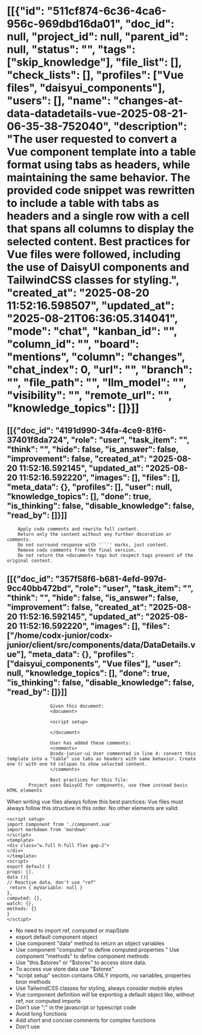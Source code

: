 # [[{"id": "511cf874-6c36-4ca6-956c-969dbd16da01", "doc_id": null, "project_id": null, "parent_id": null, "status": "", "tags": ["skip_knowledge"], "file_list": [], "check_lists": [], "profiles": ["Vue files", "daisyui_components"], "users": [], "name": "changes-at-data-datadetails-vue-2025-08-21-06-35-38-752040", "description": "The user requested to convert a Vue component template into a table format using tabs as headers, while maintaining the same behavior. The provided code snippet was rewritten to include a table with tabs as headers and a single row with a cell that spans all columns to display the selected content. Best practices for Vue files were followed, including the use of DaisyUI components and TailwindCSS classes for styling.", "created_at": "2025-08-20 11:52:16.598507", "updated_at": "2025-08-21T06:36:05.314041", "mode": "chat", "kanban_id": "", "column_id": "", "board": "mentions", "column": "changes", "chat_index": 0, "url": "", "branch": "", "file_path": "", "llm_model": "", "visibility": "", "remote_url": "", "knowledge_topics": []}]]
## [[{"doc_id": "4191d990-34fa-4ce9-81f6-37401f8da724", "role": "user", "task_item": "", "think": "", "hide": false, "is_answer": false, "improvement": false, "created_at": "2025-08-20 11:52:16.592145", "updated_at": "2025-08-20 11:52:16.592220", "images": [], "files": [], "meta_data": {}, "profiles": [], "user": null, "knowledge_topics": [], "done": true, "is_thinking": false, "disable_knowledge": false, "read_by": []}]]

        Apply codx comments and rewrite full content.
        Return only the content without any further decoration or comments.
        Do not surround response with '```' marks, just content.
        Remove codx comments from the final version.
        Do not return the <document> tags but respect tags present of the original content.
        
## [[{"doc_id": "357f58f6-b681-4efd-997d-9cc40bb472bd", "role": "user", "task_item": "", "think": "", "hide": false, "is_answer": false, "improvement": false, "created_at": "2025-08-20 11:52:16.592145", "updated_at": "2025-08-20 11:52:16.592220", "images": [], "files": ["/home/codx-junior/codx-junior/client/src/components/data/DataDetails.vue"], "meta_data": {}, "profiles": ["daisyui_components", "Vue files"], "user": null, "knowledge_topics": [], "done": true, "is_thinking": false, "disable_knowledge": false, "read_by": []}]]

                    Given this document:
                    <document>

                    <script setup>
</script>
<template>
  <div class="w-full h-full flex flex-col gap-2">
    @codx-ok, please-wait...: convert this template into a "table" use tabs as headers with same behavior. Create one tr with one td colspan to show selected content. 
  
    <div class="tabs">
      <button class="tab" :class="{ 'text-warning': selectedTab === 'content' }" @click="selectedTab = 'content'">Content</button>
      <button class="tab" :class="{ 'text-warning': selectedTab === 'summary' }" @click="selectedTab = 'summary'">Summary</button>
      <button class="tab" :class="{ 'text-warning': selectedTab === 'wiki' }" @click="selectedTab = 'wiki'">Wiki</button>
      <button class="tab" :class="{ 'text-warning': selectedTab === 'training' }" @click="selectedTab = 'training'">Training</button>
      <button class="tab" :class="{ 'text-warning': selectedTab === 'JSON' }" @click="selectedTab = 'JSON'">JSON</button>
    </div>
    <markdown :text="makdowText" />
  </div>
</template>
<script>
export default {
  props: ['item'],
  data() {
    return {
      selectedTab: 'content'
    }
  },
  computed: {
    extension() {
      return this.item.metadata.source.split(".").reverse()[0]
    },
    makdowText() {
      const md = (content, ext) => 
                    ["```" + ext + " " + this.selectedTab, content, "```"].join("\n")
      switch (this.selectedTab) {
        case 'summary':
          return md(this.item.metadata.summary, 'txt')
        case 'wiki':
          return md(this.item.metadata.wiki, 'md')
        case 'training':
          return md(JSON.stringify(this.item.metadata.training, null, 2), 'json')
        case 'JSON':
          return md(JSON.stringify(this.item, null, 2), 'json')
        default:
          return md(this.item.page_content, this.extension)
      }
    }
  },
  watch: {},
  methods: {
  }
}
</script>

                    </document>

                    User has added these comments:
                    <comments>
                    @codx-junior-ui User commented in line 4: convert this template into a "table" use tabs as headers with same behavior. Create one tr with one td colspan to show selected content.
                    </comments>

                    Best practices for this file:
            Project uses DaisyUI for components, use them instead basic HTML elements
When writing vue files always follow this best parctices:
Vue files must always follow this structure in this order.
No other elements are valid:
```example vue file
<script setup>
import Component from './component.vue'
import markdown from 'mardown'
</script>
<template>
<div class="w.full h-full flex gap-2">
</div>
</template>
<script>
export default {
props: [].
data (){
// Reactive data, don't use "ref"
 return { myVariable: null }
},
computed: {},
watch: {},
methods: {}
}
</sctipt>
```
* No need to import ref, computed or mapState 
* export default component object
* Use component "data" method to return an object variables
* Use component "computed" to define computed properties
" Use component "methods" to define component methods 
* Use "this.$storex" or "$storex" to access store data.
* To access vue store data use "$storex"
* "script setup" section contains ONLY imports, no variables, properties bnor methods
* Use TailwindCSS classes for styling, always consider mobile styles
* Vue component definition will be exporting a default object like, without ref, nor computed imports
* Don't use ";" in the javascript or typescript code
* Avoid long functions
* Add short and concise comments for complex functions
* Don't use <style> elements, use TailWindCSS classes
            
                    
## [[{"doc_id": "3f4c0009-d745-4ee2-a7ca-d083b03d255f", "role": "assistant", "task_item": "", "think": null, "hide": false, "is_answer": false, "improvement": false, "created_at": "2025-08-20 11:52:16.592145", "updated_at": "2025-08-20 11:52:16.592220", "images": [], "files": [], "meta_data": {"time_taken": 25.99088144302368, "first_chunk_time_taken": 0.0001270771026611328, "model": "openai/mercury-coder"}, "profiles": ["daisyui_components", "Vue files"], "user": null, "knowledge_topics": [], "done": true, "is_thinking": null, "disable_knowledge": false, "read_by": []}]]
<script setup>
import markdown from './component.vue'
</script>
<template>
<div class="w-full h-full flex flex-col gap-2">
  <div class="tabs">
    <button class="tab" :class="{ 'text-warning': selectedTab === 'content' }" @click="selectedTab = 'content'">Content</button>
    <button class="tab" :class="{ 'text-warning': selectedTab === 'summary' }" @click="selectedTab = 'summary'">Summary</button>
    <button class="tab" :class="{ 'text-warning': selectedTab === 'wiki' }" @click="selectedTab = 'wiki'">Wiki</button>
    <button class="tab" :class="{ 'text-warning': selectedTab === 'training' }" @click="selectedTab = 'training'">Training</button>
    <button class="tab" :class="{ 'text-warning': selectedTab === 'JSON' }" @click="selectedTab = 'JSON'">JSON</button>
  </div>
  <table class="w-full">
    <tr>
      <td colspan="5" class="p-4">
        <markdown :text="makdowText" />
      </td>
    </tr>
  </table>
</div>
</template>
<script>
export default {
  props: ['item'],
  data() {
    return {
      selectedTab: 'content'
    }
  },
  computed: {
    extension() {
      return this.item.metadata.source.split(".").reverse()[0]
    },
    makdowText() {
      const md = (content, ext) => 
                    ["```" + ext + " " + this.selectedTab, content, "```"].join("\n")
      switch (this.selectedTab) {
        case 'summary':
          return md(this.item.metadata.summary, 'txt')
        case 'wiki':
          return md(this.item.metadata.wiki, 'md')
        case 'training':
          return md(JSON.stringify(this.item.metadata.training, null, 2), 'json')
        case 'JSON':
          return md(JSON.stringify(this.item, null, 2), 'json')
        default:
          return md(this.item.page_content, this.extension)
      }
    }
  },
  watch: {},
  methods: {}
}
</script>